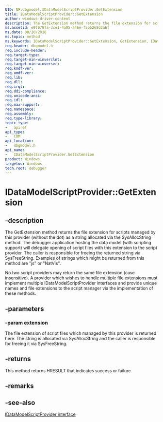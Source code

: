 ```yaml
---
UID: NF:dbgmodel.IDataModelScriptProvider.GetExtension
title: IDataModelScriptProvider::GetExtension
author: windows-driver-content
description: The GetExtension method returns the file extension for scripts managed by this provider (without the dot) as a string allocated via the SysAllocString method.
ms.assetid: e9f079fa-3ce1-4a05-a46e-f5b5268d2a6f
ms.date: 08/20/2018
ms.topic: method
ms.keywords: IDataModelScriptProvider::GetExtension, GetExtension, IDataModelScriptProvider.GetExtension, IDataModelScriptProvider::GetExtension, IDataModelScriptProvider.GetExtension
req.header: dbgmodel.h
req.include-header:
req.target-type:
req.target-min-winverclnt:
req.target-min-winversvr:
req.kmdf-ver:
req.umdf-ver:
req.lib:
req.dll:
req.irql: 
req.ddi-compliance:
req.unicode-ansi:
req.idl:
req.max-support:
req.namespace:
req.assembly:
req.type-library: 
topic_type: 
-	apiref
api_type: 
-	COM
api_location: 
-	dbgmodel.h
api_name: 
-	IDataModelScriptProvider.GetExtension
product: Windows
targetos: Windows
tech.root: debugger
---
```


# IDataModelScriptProvider::GetExtension


## -description

The GetExtension method returns the file extension for scripts managed by this provider (without the dot) as a string allocated via the SysAllocString method. The debugger application hosting the data model (with scripting support) will delegate opening of script files with this extension to the script provider. The caller is responsible for freeing the returned string via SysFreeString. Examples of strings which might be returned from this method are "js" or "NatVis". 

No two script providers may return the same file extension (case insensitive). A provider which wishes to handle multiple file extensions must implement multiple IDataModelScriptProvider interfaces and provide unique names and file extensions to the script manager via the implementation of these methods. 


## -parameters

### -param extension

The file extension of script files which managed by this provider is returned here. The string is allocated via SysAllocString and the caller is responsible for freeing it via SysFreeString.


## -returns

This method returns HRESULT that indicates success or failure.

## -remarks

## -see-also

[IDataModelScriptProvider interface](nn-dbgmodel-idatamodelscriptprovider.md)
